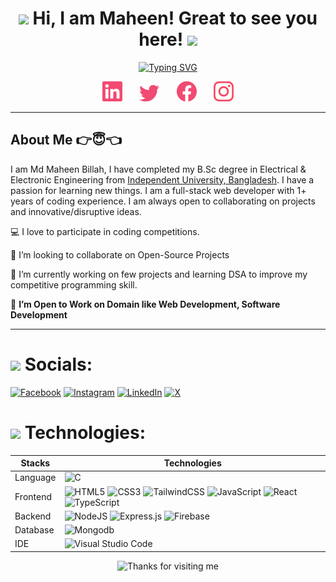 <h1 align="center">
	<img src="https://media.giphy.com/media/KqTUO9OHgAW3jhp9JZ/giphy.gif" width="50">
	Hi, I am Maheen! Great to see you here!
	<img src="https://media.giphy.com/media/3ohhwMDyS6rv3sB8yI/giphy.gif" width="50">
</h1>

<!-- Typing Intro Section -->
<p align="center">
	<a href="https://git.io/typing-svg"><img src="https://readme-typing-svg.herokuapp.com?font=Fira+Code&weight=500&size=25&pause=1000&color=F24A72&center=true&vCenter=true&width=500&lines=I+am+a+Full+Stack+Web+Developer..;I+am+a+Competitive+Programmer..." alt="Typing SVG" /></a>
</p>

<!-- Social icons section -->
<p align="center">
	<a href="https://linkedin.com/in/md-maheen-billah"><img width="32px" target="_blank" alt="Linkedin" title="Linkedin" src="./images/linkedin.png"/></a>
	&#8287;&#8287;&#8287;&#8287;&#8287;
	<a href="https://x.com/mdmaheen_billah"><img width="32px" target="_blank" alt="Twitter" title="Twitter" src="./images/twitter.png"/></a>
	&#8287;&#8287;&#8287;&#8287;&#8287;
	<a href="https://facebook.com/md.maheen.billah.97" alt="Facebook" title="Facebook"><img width="32px" target="_blank" src="./images/facebook.png"/></a>
	&#8287;&#8287;&#8287;&#8287;&#8287;
	<a href="https://instagram.com/md.maheen.billah"><img width="32px" target="_blank" alt="Instagram" title="Instagram" src="./images/instagram.png"></a>
</p>

<hr />

<!-- About Me Section -->

## About Me 👉😇👈

I am Md Maheen Billah, I have completed my B.Sc degree in Electrical & Electronic Engineering from [Independent University, Bangladesh](http://iub.ac.bd/). I have a passion for learning new things. I am a full-stack web developer with 1+ years of coding experience. I am always open to collaborating on projects and innovative/disruptive ideas.

💻 I love to participate in coding competitions.

👯 I’m looking to collaborate on Open-Source Projects

📖 I’m currently working on few projects and learning DSA to improve my competitive programming skill.

🤔 **I’m Open to Work on Domain like Web Development, Software Development**

<hr/>

# <img src="https://user-images.githubusercontent.com/74038190/216649426-0c2ee152-84d8-4707-85c4-27a378d2f78a.gif" width="40" /> Socials:
[![Facebook](https://img.shields.io/badge/Facebook-%231877F2.svg?logo=Facebook&logoColor=white)](https://facebook.com/md.maheen.billah.97) [![Instagram](https://img.shields.io/badge/Instagram-%23E4405F.svg?logo=Instagram&logoColor=white)](https://instagram.com/md.maheen.billah) [![LinkedIn](https://img.shields.io/badge/LinkedIn-%230077B5.svg?logo=linkedin&logoColor=white)](https://linkedin.com/in/md-maheen-billah) [![X](https://img.shields.io/badge/X-black.svg?logo=X&logoColor=white)](https://x.com/mdmaheen_billah)


# <img src="https://user-images.githubusercontent.com/74038190/216649443-702212b5-2704-4b2c-8ab0-38bf536a0d41.gif" width="40" /> Technologies:
| Stacks        | Technologies  |
| ------------- | ------------- |
| Language      | ![C](https://img.shields.io/badge/c-%2300599C.svg?style=for-the-badge&logo=c&logoColor=white)|
| Frontend      | ![HTML5](https://img.shields.io/badge/html5-%23E34F26.svg?style=for-the-badge&logo=html5&logoColor=white) ![CSS3](https://img.shields.io/badge/css3-%231572B6.svg?style=for-the-badge&logo=css3&logoColor=white) ![TailwindCSS](https://img.shields.io/badge/tailwindcss-%2338B2AC.svg?style=for-the-badge&logo=tailwind-css&logoColor=white) ![JavaScript](https://img.shields.io/badge/javascript-%23323330.svg?style=for-the-badge&logo=javascript&logoColor=%23F7DF1E) ![React](https://img.shields.io/badge/react-%2320232a.svg?style=for-the-badge&logo=react&logoColor=%2361DAFB) ![TypeScript](https://img.shields.io/badge/typescript-%23007ACC.svg?style=for-the-badge&logo=typescript&logoColor=white)|
| Backend       |![NodeJS](https://img.shields.io/badge/node.js-6DA55F?style=for-the-badge&logo=node.js&logoColor=white) ![Express.js](https://img.shields.io/badge/express.js-%23404d59.svg?style=for-the-badge&logo=express&logoColor=%2361DAFB) ![Firebase](https://img.shields.io/badge/firebase-a08021?style=for-the-badge&logo=firebase&logoColor=ffcd34)|
| Database      |![Mongodb](https://img.shields.io/badge/MongoDB-4EA94B?style=for-the-badge&logo=mongodb&logoColor=white) |
| IDE           |![Visual Studio Code](https://img.shields.io/badge/Visual_Studio_Code-0078D4?style=for-the-badge&logo=visual%20studio%20code&logoColor=white)|
<p align="center">
<img height="60" alt="Thanks for visiting me" width="100%" src="https://raw.githubusercontent.com/BrunnerLivio/brunnerlivio/master/images/marquee.svg" />



